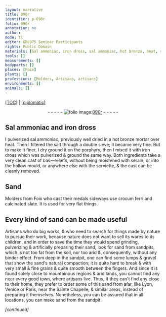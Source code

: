 ```yaml
---
layout: narrative
title: 090r
identifier: p-090r
folio: 090r
annotation: no
author:
mode: tl
editor: GR8975 Seminar Participants
rights: Public Domain
materials: [Sal ammoniac, iron dross, sal ammoniac, hot bronze, heat, salt, porphyry, Sand, crocum ferri, calcinated, slate, soil]
tools: []
measurements: []
bodyparts: []
places: [Foix]
plants: []
professions: [Molders, Artisans, artisans]
environments: []
animals: []
---
```


<p><a href="{{ site.baseurl }}/translation/">[TOC]</a> | <a href="{{ site.baseurl }}/texts/p-090r_tc/">[diplomatic]</a></p><div class="folio" align="center">- - - - - <a href="http://gallica.bnf.fr/ark:/12148/btv1b10500001g/f185.image" target="_blank"><img src="https://cu-mkp.github.io/2017-workshop-edition/assets/photo-icon.png" alt="folio image: " style="display:inline-block; margin-bottom:-3px;"/>090r</a> - - - - - </div>  
  

## <span class="m">Sal ammoniac</span> and <span class="m">iron dross</span>

 
I pulverized <span class="m">sal ammoniac</span>, <span class="sup">previously</span> well dried in a <span class="m">hot bronze</span> mortar over <span class="m">heat</span>. Then I filtered the <span class="m">salt</span> through a double sieve; it became very fine. But to make it finer, I dry ground it on the <span class="m">porphyry</span>, then I mixed it with <span class="m">iron dross</span> which was pulverized & ground the same way. Both ingredients take a very clean cast of bas—reliefs, without being moistened with serain, or into the hollow mould, or anywhere else with the serviette, & the cast can be cleanly removed. 
 
 
  

## <span class="m">Sand</span>

 
<span class="pro">Molders</span> from <span class="pl">Foix</span> who cast their medals sideways use <span class="m">crocum ferri</span> and <span class="m">calcinated</span> <span class="m">slate</span>. It is used for very flat things.
 
 
  

## Every kind of sand can be made useful

 
<span class="pro">Artisans</span> who do big works, & who need to search for things made by nature to pursue their work, because nature does not want to sell its wares to its children, and in order to save the time they would spend grinding, pulverizing & artificially preparing their sand, look for sand from sandpits, which is not too fat from the <span class="m">soil</span>, nor too arid &, consequently, without any binder effect. From deep in the sandpit, one can find some lumps & gravel that show the sand's natural compaction; it is quite hard to break & with very small & fine grains & quite smooth between the fingers. And since it is found solely close to mountainous regions & arid lands, you cannot find any near every good town, where <span class="pro">artisans</span> live. Thus, if they can't find any close to their home, they prefer to order some of this sand from afar, like Lyon, Venice or Paris, near the Sainte Chapelle, & similar areas, instead of preparing it themselves. Nonetheless, you can be assured that in all locations, you can make sand from the sandpit
 
*[continued]*
 
